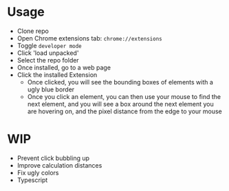 # Usage

- Clone repo
- Open Chrome extensions tab: `chrome://extensions`
- Toggle `developer mode`
- Click 'load unpacked'
- Select the repo folder
- Once installed, go to a web page
- Click the installed Extension
  - Once clicked, you will see the bounding boxes of elements with a ugly blue border
  - Once you click an element, you can then use your mouse to find the next element, and you will see a box around the next element you are hovering on, and the pixel distance from the edge to your mouse


# WIP
- Prevent click bubbling up
- Improve calculation distances
- Fix ugly colors
- Typescript
